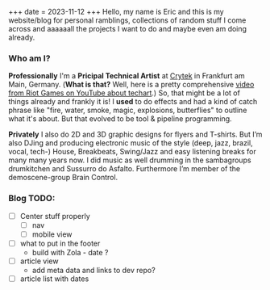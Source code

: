 +++
date = 2023-11-12
+++
Hello, my name is Eric and this is my website/blog for personal ramblings, collections of random stuff I come across and aaaaaall the projects I want to do and maybe even am doing already.

### Who am I?

**Professionally** I'm a **Pricipal Technical Artist** at [Crytek](https://crytek.com) in Frankfurt am Main, Germany. (**What is that?** Well, here is a pretty comprehensive [video from Riot Games on YouTube about techart](https://youtu.be/kr7XYXMM7-U).) So, that might be a lot of things already and frankly it is! I __used__ to do effects and had a kind of catch phrase like "fire, water, smoke, magic, explosions, butterflies" to outline what it's about. But that evolved to be tool & pipeline programming.

**Privately** I also do 2D and 3D graphic designs for flyers and T-shirts. But I’m also DJing and producing electronic music of the style (deep, jazz, brazil, vocal, tech-) House, Breakbeats, Swing/Jazz and easy listening breaks for many many years now. I did music as well drumming in the sambagroups drumkitchen and Sussurro do Asfalto. Furthermore I’m member of the demoscene-group Brain Control.

### Blog TODO:
- [ ] Center stuff properly
    - [ ] nav
    - [ ] mobile view
- [ ] what to put in the footer
    * build with Zola - date ?
- [ ] article view
    * add meta data and links to dev repo?
- [ ] article list with dates
